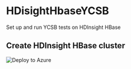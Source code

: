 # HDisightHbaseYCSB
Set up and run YCSB tests on HDInsight HBase 

## Create HDInsight HBase cluster 





![Deploy to Azure](https://azuredeploy.net/deploybutton.svg)




<!--stackedit_data:
eyJoaXN0b3J5IjpbLTIzMzAxMTg2LC0xMzg4Mjg1MTQzXX0=
-->